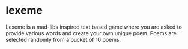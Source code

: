 # lexeme
Lexeme is a mad-libs inspired text based game where you are asked to provide various words and create your own unique poem. Poems are selected randomly from a bucket of 10 poems. 
